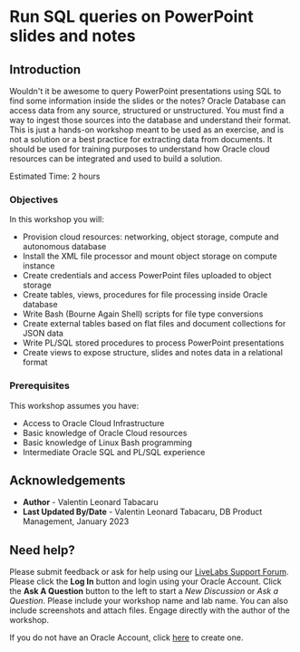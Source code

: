 # Run SQL queries on PowerPoint slides and notes

## Introduction

Wouldn't it be awesome to query PowerPoint presentations using SQL to find some information inside the slides or the notes? Oracle Database can access data from any source, structured or unstructured. You must find a way to ingest those sources into the database and understand their format. This is just a hands-on workshop meant to be used as an exercise, and is not a solution or a best practice for extracting data from documents. It should be used for training purposes to understand how Oracle cloud resources can be integrated and used to build a solution.

Estimated Time: 2 hours

### Objectives

In this workshop you will:
* Provision cloud resources: networking, object storage, compute and autonomous database
* Install the XML file processor and mount object storage on compute instance
* Create credentials and access PowerPoint files uploaded to object storage
* Create tables, views, procedures for file processing inside Oracle database
* Write Bash (Bourne Again Shell) scripts for file type conversions
* Create external tables based on flat files and document collections for JSON data
* Write PL/SQL stored procedures to process PowerPoint presentations
* Create views to expose structure, slides and notes data in a relational format

### Prerequisites

This workshop assumes you have:
* Access to Oracle Cloud Infrastructure
* Basic knowledge of Oracle Cloud resources
* Basic knowledge of Linux Bash programming
* Intermediate Oracle SQL and PL/SQL experience

## Acknowledgements

- **Author** - Valentin Leonard Tabacaru
- **Last Updated By/Date** - Valentin Leonard Tabacaru, DB Product Management, January 2023

## Need help?

Please submit feedback or ask for help using our [LiveLabs Support Forum](https://community.oracle.com/tech/developers/categories/livelabsdiscussions). Please click the **Log In** button and login using your Oracle Account. Click the **Ask A Question** button to the left to start a *New Discussion* or *Ask a Question*.  Please include your workshop name and lab name.  You can also include screenshots and attach files.  Engage directly with the author of the workshop.

If you do not have an Oracle Account, click [here](https://profile.oracle.com/myprofile/account/create-account.jspx) to create one.
